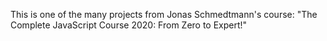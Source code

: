 This is one of the many projects from Jonas Schmedtmann's course: "The Complete JavaScript Course 2020: From Zero to Expert!"